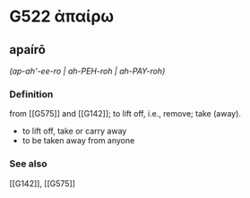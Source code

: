 # G522 ἀπαίρω

## apaírō

_(ap-ah'-ee-ro | ah-PEH-roh | ah-PAY-roh)_

### Definition

from [[G575]] and [[G142]]; to lift off, i.e., remove; take (away).

- to lift off, take or carry away
- to be taken away from anyone

### See also

[[G142]], [[G575]]

